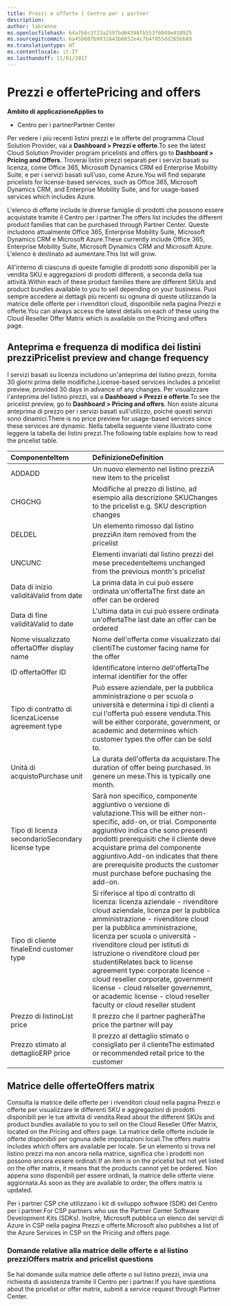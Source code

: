 ```yaml
---
title: Prezzi e offerte | Centro per i partner
description: 
author: labrenne
ms.openlocfilehash: 64a7b6c3f23a2597bd04398fb553f6049e038925
ms.sourcegitcommit: 6a45b607b9031843b6652e4c7b4f055dd265bb89
ms.translationtype: HT
ms.contentlocale: it-IT
ms.lasthandoff: 11/01/2017
---
```

# <a name="pricing-and-offers"></a><span data-ttu-id="f728e-102">Prezzi e offerte</span><span class="sxs-lookup"><span data-stu-id="f728e-102">Pricing and offers</span></span>

**<span data-ttu-id="f728e-103">Ambito di applicazione</span><span class="sxs-lookup"><span data-stu-id="f728e-103">Applies to</span></span>**

-  <span data-ttu-id="f728e-104">Centro per i partner</span><span class="sxs-lookup"><span data-stu-id="f728e-104">Partner Center</span></span>

<span data-ttu-id="f728e-105">Per vedere i più recenti listini prezzi e le offerte del programma Cloud Solution Provider, vai a **Dashboard > Prezzi e offerte**.</span><span class="sxs-lookup"><span data-stu-id="f728e-105">To see the latest Cloud Solution Provider program pricelists and offers go to **Dashboard > Pricing and Offers**.</span></span> <span data-ttu-id="f728e-106">Troverai listini prezzi separati per i servizi basati su licenza, come Office 365, Microsoft Dynamics CRM ed Enterprise Mobility Suite, e per i servizi basati sull'uso, come Azure.</span><span class="sxs-lookup"><span data-stu-id="f728e-106">You will find separate pricelists for license-based services, such as Office 365, Microsoft Dynamics CRM, and Enterprise Mobility Suite, and for usage-based services which includes Azure.</span></span> 

<span data-ttu-id="f728e-107">L'elenco di offerte include le diverse famiglie di prodotti che possono essere acquistate tramite il Centro per i partner.</span><span class="sxs-lookup"><span data-stu-id="f728e-107">The offers list includes the different product families that can be purchased through Partner Center.</span></span> <span data-ttu-id="f728e-108">Queste includono attualmente Office 365, Enterprise Mobility Suite, Microsoft Dynamics CRM e Microsoft Azure.</span><span class="sxs-lookup"><span data-stu-id="f728e-108">These currently include Office 365, Enterprise Mobility Suite, Microsoft Dynamics CRM and Microsoft Azure.</span></span> <span data-ttu-id="f728e-109">L'elenco è destinato ad aumentare.</span><span class="sxs-lookup"><span data-stu-id="f728e-109">This list will grow.</span></span>

<span data-ttu-id="f728e-110">All'interno di ciascuna di queste famiglie di prodotti sono disponibili per la vendita SKU e aggregazioni di prodotti differenti, a seconda della tua attività.</span><span class="sxs-lookup"><span data-stu-id="f728e-110">Within each of these product families there are different SKUs and product bundles available to you to sell depending on your business.</span></span> <span data-ttu-id="f728e-111">Puoi sempre accedere ai dettagli più recenti su ognuna di queste utilizzando la matrice delle offerte per i rivenditori cloud, disponibile nella pagina Prezzi e offerte.</span><span class="sxs-lookup"><span data-stu-id="f728e-111">You can always access the latest details on each of these using the Cloud Reseller Offer Matrix which is available on the Pricing and offers page.</span></span>

## <a name="pricelist-preview-and-change-frequency"></a><span data-ttu-id="f728e-112">Anteprima e frequenza di modifica dei listini prezzi</span><span class="sxs-lookup"><span data-stu-id="f728e-112">Pricelist preview and change frequency</span></span> 

<span data-ttu-id="f728e-113">I servizi basati su licenza includono un'anteprima del listino prezzi, fornita 30 giorni prima delle modifiche.</span><span class="sxs-lookup"><span data-stu-id="f728e-113">License-based services includes a pricelist preview, provided 30 days in advance of any changes.</span></span> <span data-ttu-id="f728e-114">Per visualizzare l'anteprima del listino prezzi, vai a **Dashboard > Prezzi e offerte**.</span><span class="sxs-lookup"><span data-stu-id="f728e-114">To see the pricelist preview, go to **Dashboard > Pricing and offers**.</span></span> <span data-ttu-id="f728e-115">Non esiste alcuna anteprima di prezzo per i servizi basati sull'utilizzo, poiché questi servizi sono dinamici.</span><span class="sxs-lookup"><span data-stu-id="f728e-115">There is no price preview for usage-based services since these services are dynamic.</span></span> <span data-ttu-id="f728e-116">Nella tabella seguente viene illustrato come leggere la tabella dei listini prezzi.</span><span class="sxs-lookup"><span data-stu-id="f728e-116">The following table explains how to read the pricelist table.</span></span>

|**<span data-ttu-id="f728e-117">Componente</span><span class="sxs-lookup"><span data-stu-id="f728e-117">Item</span></span>**        |**<span data-ttu-id="f728e-118">Definizione</span><span class="sxs-lookup"><span data-stu-id="f728e-118">Definition</span></span>**      |
|:-----------   |:-----------   |
|<span data-ttu-id="f728e-119">ADD</span><span class="sxs-lookup"><span data-stu-id="f728e-119">ADD</span></span>   |<span data-ttu-id="f728e-120">Un nuovo elemento nel listino prezzi</span><span class="sxs-lookup"><span data-stu-id="f728e-120">A new item to the pricelist</span></span>|
|<span data-ttu-id="f728e-121">CHG</span><span class="sxs-lookup"><span data-stu-id="f728e-121">CHG</span></span>   |<span data-ttu-id="f728e-122">Modifiche al prezzo di listino, ad esempio alla descrizione SKU</span><span class="sxs-lookup"><span data-stu-id="f728e-122">Changes to the pricelist e.g. SKU description changes</span></span>|
|<span data-ttu-id="f728e-123">DEL</span><span class="sxs-lookup"><span data-stu-id="f728e-123">DEL</span></span>   |<span data-ttu-id="f728e-124">Un elemento rimosso dal listino prezzi</span><span class="sxs-lookup"><span data-stu-id="f728e-124">An item removed from the pricelist</span></span>|
|<span data-ttu-id="f728e-125">UNC</span><span class="sxs-lookup"><span data-stu-id="f728e-125">UNC</span></span>   |<span data-ttu-id="f728e-126">Elementi invariati dal listino prezzi del mese precedente</span><span class="sxs-lookup"><span data-stu-id="f728e-126">Items unchanged from the previous month's pricelist</span></span>   |
|<span data-ttu-id="f728e-127">Data di inizio validità</span><span class="sxs-lookup"><span data-stu-id="f728e-127">Valid from date</span></span>   |<span data-ttu-id="f728e-128">La prima data in cui può essere ordinata un'offerta</span><span class="sxs-lookup"><span data-stu-id="f728e-128">The first date an offer can be ordered</span></span>    |
|<span data-ttu-id="f728e-129">Data di fine validità</span><span class="sxs-lookup"><span data-stu-id="f728e-129">Valid to date</span></span>   |<span data-ttu-id="f728e-130">L'ultima data in cui può essere ordinata un'offerta</span><span class="sxs-lookup"><span data-stu-id="f728e-130">The last date an offer can be ordered</span></span>   |
|<span data-ttu-id="f728e-131">Nome visualizzato offerta</span><span class="sxs-lookup"><span data-stu-id="f728e-131">Offer display name</span></span>   |<span data-ttu-id="f728e-132">Nome dell'offerta come visualizzato dai clienti</span><span class="sxs-lookup"><span data-stu-id="f728e-132">The customer facing name for the offer</span></span>   |
|<span data-ttu-id="f728e-133">ID offerta</span><span class="sxs-lookup"><span data-stu-id="f728e-133">Offer ID</span></span>   |<span data-ttu-id="f728e-134">Identificatore interno dell'offerta</span><span class="sxs-lookup"><span data-stu-id="f728e-134">The internal identifier for the offer</span></span>   |
|<span data-ttu-id="f728e-135">Tipo di contratto di licenza</span><span class="sxs-lookup"><span data-stu-id="f728e-135">License agreement type</span></span>   |<span data-ttu-id="f728e-136">Può essere aziendale, per la pubblica amministrazione o per scuola o università e determina i tipi di clienti a cui l'offerta può essere venduta.</span><span class="sxs-lookup"><span data-stu-id="f728e-136">This will be either corporate, government, or academic and determines which customer types the offer can be sold to.</span></span>|
|<span data-ttu-id="f728e-137">Unità di acquisto</span><span class="sxs-lookup"><span data-stu-id="f728e-137">Purchase unit</span></span>   |<span data-ttu-id="f728e-138">La durata dell'offerta da acquistare.</span><span class="sxs-lookup"><span data-stu-id="f728e-138">The duration of offer being purchased.</span></span> <span data-ttu-id="f728e-139">In genere un mese.</span><span class="sxs-lookup"><span data-stu-id="f728e-139">This is typically one month.</span></span>   |
|<span data-ttu-id="f728e-140">Tipo di licenza secondario</span><span class="sxs-lookup"><span data-stu-id="f728e-140">Secondary license type</span></span>   |<span data-ttu-id="f728e-141">Sarà non specifico, componente aggiuntivo o versione di valutazione.</span><span class="sxs-lookup"><span data-stu-id="f728e-141">This will be either non-specific, add-on, or trial.</span></span> <span data-ttu-id="f728e-142">Componente aggiuntivo indica che sono presenti prodotti prerequisiti che il cliente deve acquistare prima del componente aggiuntivo.</span><span class="sxs-lookup"><span data-stu-id="f728e-142">Add-on indicates that there are prerequisite products the customer must purchase before puchasing the add-on.</span></span>|
|<span data-ttu-id="f728e-143">Tipo di cliente finale</span><span class="sxs-lookup"><span data-stu-id="f728e-143">End customer type</span></span>   |<span data-ttu-id="f728e-144">Si riferisce al tipo di contratto di licenza: licenza aziendale - rivenditore cloud aziendale, licenza per la pubblica amministrazione - rivenditore cloud per la pubblica amministrazione, licenza per scuola o università - rivenditore cloud per istituti di istruzione o rivenditore cloud per studenti</span><span class="sxs-lookup"><span data-stu-id="f728e-144">Relates back to license agreement type: corporate licence - cloud reseller corporate, government license - cloud relseller governemnt, or academic license - cloud reseller faculty or cloud reseller student</span></span>   |
|<span data-ttu-id="f728e-145">Prezzo di listino</span><span class="sxs-lookup"><span data-stu-id="f728e-145">List price</span></span>   |<span data-ttu-id="f728e-146">Il prezzo che il partner pagherà</span><span class="sxs-lookup"><span data-stu-id="f728e-146">The price the partner will pay</span></span>   |
|<span data-ttu-id="f728e-147">Prezzo stimato al dettaglio</span><span class="sxs-lookup"><span data-stu-id="f728e-147">ERP price</span></span>   |<span data-ttu-id="f728e-148">Il prezzo al dettaglio stimato o consigliato per il cliente</span><span class="sxs-lookup"><span data-stu-id="f728e-148">The estimated or recommended retail price to the customer</span></span>   |

## <a name="offers-matrix"></a><span data-ttu-id="f728e-149">Matrice delle offerte</span><span class="sxs-lookup"><span data-stu-id="f728e-149">Offers matrix</span></span>

<span data-ttu-id="f728e-150">Consulta la matrice delle offerte per i rivenditori cloud nella pagina Prezzi e offerte per visualizzare le differenti SKU e aggregazioni di prodotti disponibili per le tue attività di vendita.</span><span class="sxs-lookup"><span data-stu-id="f728e-150">Read about the different SKUs and product bundles available to you to sell on the Cloud Reseller Offer Matrix, located on the Pricing and offers page.</span></span> <span data-ttu-id="f728e-151">La matrice delle offerte include le offerte disponibili per ognuna delle impostazioni locali.</span><span class="sxs-lookup"><span data-stu-id="f728e-151">The offers matrix includes which offers are available per locale.</span></span> <span data-ttu-id="f728e-152">Se un elemento si trova nel listino prezzi ma non ancora nella matrice, significa che i prodotti non possono ancora essere ordinati.</span><span class="sxs-lookup"><span data-stu-id="f728e-152">If an item is on the pricelist but not yet listed on the offer matrix, it means that the products cannot yet be ordered.</span></span> <span data-ttu-id="f728e-153">Non appena sono disponibili per essere ordinati, la matrice delle offerte viene aggiornata.</span><span class="sxs-lookup"><span data-stu-id="f728e-153">As soon as they are available to order, the offers matrix is updated.</span></span>

<span data-ttu-id="f728e-154">Per i partner CSP che utilizzano i kit di sviluppo software (SDK) del Centro per i partner.</span><span class="sxs-lookup"><span data-stu-id="f728e-154">For CSP partners who use the Partner Center Software Development Kits (SDKs).</span></span> <span data-ttu-id="f728e-155">Inoltre, Microsoft pubblica un elenco dei servizi di Azure in CSP nella pagina Prezzi e offerte.</span><span class="sxs-lookup"><span data-stu-id="f728e-155">Microsoft also publishes a list of the Azure Services in CSP on the Pricing and offers page.</span></span>

### <a name="offers-matrix-and-pricelist-questions"></a><span data-ttu-id="f728e-156">Domande relative alla matrice delle offerte e al listino prezzi</span><span class="sxs-lookup"><span data-stu-id="f728e-156">Offers matrix and pricelist questions</span></span>

<span data-ttu-id="f728e-157">Se hai domande sulla matrice delle offerte o sul listino prezzi, invia una richiesta di assistenza tramite il Centro per i partner.</span><span class="sxs-lookup"><span data-stu-id="f728e-157">If you have questions about the pricelist or offer matrix, submit a service request through Partner Center.</span></span>
